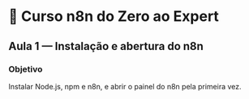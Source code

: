 # 🚀 Curso n8n do Zero ao Expert

## Aula 1 — Instalação e abertura do n8n

### Objetivo
Instalar Node.js, npm e n8n, e abrir o painel do n8n pela primeira vez.

